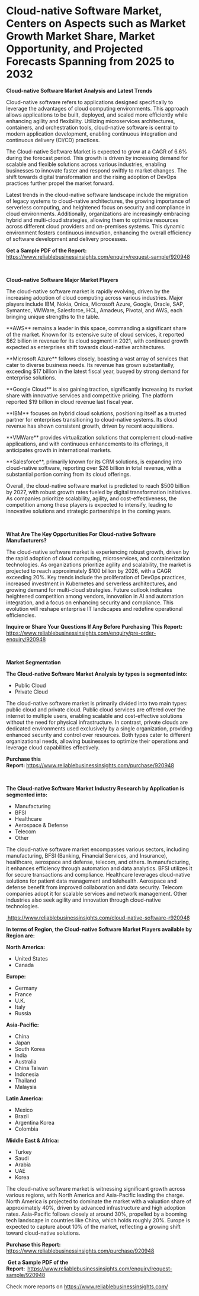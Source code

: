 <p><h1>Cloud-native Software Market, Centers on Aspects such as Market Growth Market Share, Market Opportunity, and Projected Forecasts Spanning from 2025 to 2032</h1></p><p><strong>Cloud-native Software Market Analysis and Latest Trends</strong></p>
<p><p>Cloud-native software refers to applications designed specifically to leverage the advantages of cloud computing environments. This approach allows applications to be built, deployed, and scaled more efficiently while enhancing agility and flexibility. Utilizing microservices architectures, containers, and orchestration tools, cloud-native software is central to modern application development, enabling continuous integration and continuous delivery (CI/CD) practices.</p><p>The Cloud-native Software Market is expected to grow at a CAGR of 6.6% during the forecast period. This growth is driven by increasing demand for scalable and flexible solutions across various industries, enabling businesses to innovate faster and respond swiftly to market changes. The shift towards digital transformation and the rising adoption of DevOps practices further propel the market forward. </p><p>Latest trends in the cloud-native software landscape include the migration of legacy systems to cloud-native architectures, the growing importance of serverless computing, and heightened focus on security and compliance in cloud environments. Additionally, organizations are increasingly embracing hybrid and multi-cloud strategies, allowing them to optimize resources across different cloud providers and on-premises systems. This dynamic environment fosters continuous innovation, enhancing the overall efficiency of software development and delivery processes.</p></p>
<p><strong>Get a Sample PDF of the Report:&nbsp;</strong> <a href="https://www.reliablebusinessinsights.com/enquiry/request-sample/920948?utm_campaign=3288&utm_medium=2&utm_source=Github&utm_content=ia&utm_term=11032025&utm_id=cloud-native-software">https://www.reliablebusinessinsights.com/enquiry/request-sample/920948</a></p>
<p>&nbsp;</p>
<p><strong>Cloud-native Software Major Market Players</strong></p>
<p><p>The cloud-native software market is rapidly evolving, driven by the increasing adoption of cloud computing across various industries. Major players include IBM, Nokia, Onica, Microsoft Azure, Google, Oracle, SAP, Symantec, VMWare, Salesforce, HCL, Amadeus, Pivotal, and AWS, each bringing unique strengths to the table.</p><p>**AWS** remains a leader in this space, commanding a significant share of the market. Known for its extensive suite of cloud services, it reported $62 billion in revenue for its cloud segment in 2021, with continued growth expected as enterprises shift towards cloud-native architectures.</p><p>**Microsoft Azure** follows closely, boasting a vast array of services that cater to diverse business needs. Its revenue has grown substantially, exceeding $17 billion in the latest fiscal year, buoyed by strong demand for enterprise solutions.</p><p>**Google Cloud** is also gaining traction, significantly increasing its market share with innovative services and competitive pricing. The platform reported $19 billion in cloud revenue last fiscal year.</p><p>**IBM** focuses on hybrid cloud solutions, positioning itself as a trusted partner for enterprises transitioning to cloud-native systems. Its cloud revenue has shown consistent growth, driven by recent acquisitions.</p><p>**VMWare** provides virtualization solutions that complement cloud-native applications, and with continuous enhancements to its offerings, it anticipates growth in international markets.</p><p>**Salesforce**, primarily known for its CRM solutions, is expanding into cloud-native software, reporting over $26 billion in total revenue, with a substantial portion coming from its cloud offerings.</p><p>Overall, the cloud-native software market is predicted to reach $500 billion by 2027, with robust growth rates fueled by digital transformation initiatives. As companies prioritize scalability, agility, and cost-effectiveness, the competition among these players is expected to intensify, leading to innovative solutions and strategic partnerships in the coming years.</p></p>
<p>&nbsp;</p>
<p><strong>What Are The Key Opportunities For Cloud-native Software Manufacturers?</strong></p>
<p><p>The cloud-native software market is experiencing robust growth, driven by the rapid adoption of cloud computing, microservices, and containerization technologies. As organizations prioritize agility and scalability, the market is projected to reach approximately $100 billion by 2026, with a CAGR exceeding 20%. Key trends include the proliferation of DevOps practices, increased investment in Kubernetes and serverless architectures, and growing demand for multi-cloud strategies. Future outlook indicates heightened competition among vendors, innovation in AI and automation integration, and a focus on enhancing security and compliance. This evolution will reshape enterprise IT landscapes and redefine operational efficiencies.</p></p>
<p><strong>Inquire or Share Your Questions If Any Before Purchasing This Report:</strong> <a href="https://www.reliablebusinessinsights.com/enquiry/pre-order-enquiry/920948?utm_campaign=3288&utm_medium=2&utm_source=Github&utm_content=ia&utm_term=11032025&utm_id=cloud-native-software">https://www.reliablebusinessinsights.com/enquiry/pre-order-enquiry/920948</a></p>
<p>&nbsp;</p>
<p><strong>Market Segmentation</strong></p>
<p><strong>The Cloud-native Software Market Analysis by types is segmented into:</strong></p>
<p><ul><li>Public Cloud</li><li>Private Cloud</li></ul></p>
<p><p>The cloud-native software market is primarily divided into two main types: public cloud and private cloud. Public cloud services are offered over the internet to multiple users, enabling scalable and cost-effective solutions without the need for physical infrastructure. In contrast, private clouds are dedicated environments used exclusively by a single organization, providing enhanced security and control over resources. Both types cater to different organizational needs, allowing businesses to optimize their operations and leverage cloud capabilities effectively.</p></p>
<p><strong>Purchase this Report:&nbsp;</strong><a href="https://www.reliablebusinessinsights.com/purchase/920948?utm_campaign=3288&utm_medium=2&utm_source=Github&utm_content=ia&utm_term=11032025&utm_id=cloud-native-software">https://www.reliablebusinessinsights.com/purchase/920948</a></p>
<p>&nbsp;</p>
<p><strong>The Cloud-native Software Market Industry Research by Application is segmented into:</strong></p>
<p><ul><li>Manufacturing</li><li>BFSI</li><li>Healthcare</li><li>Aerospace & Defense</li><li>Telecom</li><li>Other</li></ul></p>
<p><p>The cloud-native software market encompasses various sectors, including manufacturing, BFSI (Banking, Financial Services, and Insurance), healthcare, aerospace and defense, telecom, and others. In manufacturing, it enhances efficiency through automation and data analytics. BFSI utilizes it for secure transactions and compliance. Healthcare leverages cloud-native solutions for patient data management and telehealth. Aerospace and defense benefit from improved collaboration and data security. Telecom companies adopt it for scalable services and network management. Other industries also seek agility and innovation through cloud-native technologies.</p></p>
<p><a href="https://www.reliablebusinessinsights.com/cloud-native-software-r920948?utm_campaign=3288&utm_medium=2&utm_source=Github&utm_content=ia&utm_term=11032025&utm_id=cloud-native-software">&nbsp;https://www.reliablebusinessinsights.com/cloud-native-software-r920948</a></p>
<p><strong>In terms of Region, the Cloud-native Software Market Players available by Region are:</strong></p>
<p>
    <p> <strong> North America: </strong>
        <ul>
            <li>United States</li>
            <li>Canada</li>
        </ul>
        </p> 
    <p> <strong> Europe: </strong>
        <ul>
            <li>Germany</li>
            <li>France</li>
            <li>U.K.</li>
            <li>Italy</li>
            <li>Russia</li>
        </ul>
        </p> 
    <p> <strong> Asia-Pacific: </strong>
        <ul>
            <li>China</li>
            <li>Japan</li>
            <li>South Korea</li>
            <li>India</li>
            <li>Australia</li>
            <li>China Taiwan</li>
            <li>Indonesia</li>
            <li>Thailand</li>
            <li>Malaysia</li>
        </ul>
        </p> 
    <p> <strong> Latin America: </strong>
        <ul>
            <li>Mexico</li>
            <li>Brazil</li>
            <li>Argentina Korea</li>
            <li>Colombia</li>
        </ul>
        </p> 
    <p> <strong> Middle East & Africa: </strong>
        <ul>
            <li>Turkey</li>
            <li>Saudi</li>
            <li>Arabia</li>
            <li>UAE</li>
            <li>Korea</li>
        </ul>
    </p>
    </p>
<p><p>The cloud-native software market is witnessing significant growth across various regions, with North America and Asia-Pacific leading the charge. North America is projected to dominate the market with a valuation share of approximately 40%, driven by advanced infrastructure and high adoption rates. Asia-Pacific follows closely at around 30%, propelled by a booming tech landscape in countries like China, which holds roughly 20%. Europe is expected to capture about 10% of the market, reflecting a growing shift toward cloud-native solutions.</p></p>
<p><strong>Purchase this Report: </strong><a href="https://www.reliablebusinessinsights.com/purchase/920948?utm_campaign=3288&utm_medium=2&utm_source=Github&utm_content=ia&utm_term=11032025&utm_id=cloud-native-software">https://www.reliablebusinessinsights.com/purchase/920948</a></p>
<p>&nbsp;<strong>Get a Sample PDF of the Report:&nbsp;&nbsp;</strong><a href="https://www.reliablebusinessinsights.com/enquiry/request-sample/920948?utm_campaign=3288&utm_medium=2&utm_source=Github&utm_content=ia&utm_term=11032025&utm_id=cloud-native-software">https://www.reliablebusinessinsights.com/enquiry/request-sample/920948</a></p>
<p><strong></strong></p>
<p>Check more reports on <a href="https://www.reliablebusinessinsights.com/?utm_campaign=3288&utm_medium=2&utm_source=Github&utm_content=ia&utm_term=11032025&utm_id=cloud-native-software">https://www.reliablebusinessinsights.com/</a></p>